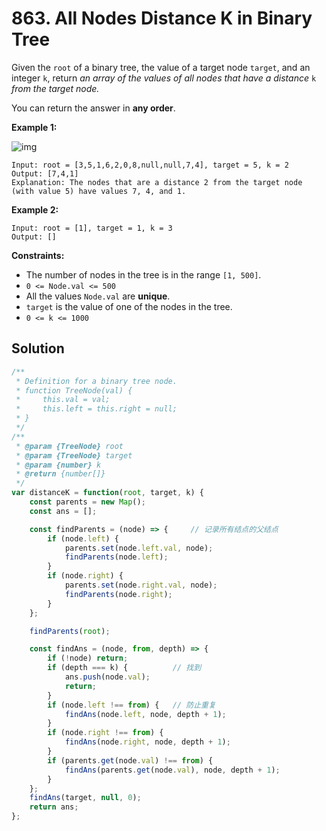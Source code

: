 # 863. All Nodes Distance K in Binary Tree

Given the `root` of a binary tree, the value of a target node `target`, and an integer `k`, return *an array of the values of all nodes that have a distance* `k` *from the target node.*

You can return the answer in **any order**.

**Example 1:**

![img](https://s3-lc-upload.s3.amazonaws.com/uploads/2018/06/28/sketch0.png)

```
Input: root = [3,5,1,6,2,0,8,null,null,7,4], target = 5, k = 2
Output: [7,4,1]
Explanation: The nodes that are a distance 2 from the target node (with value 5) have values 7, 4, and 1.
```

**Example 2:**

```
Input: root = [1], target = 1, k = 3
Output: []
```

 

**Constraints:**

- The number of nodes in the tree is in the range `[1, 500]`.
- `0 <= Node.val <= 500`
- All the values `Node.val` are **unique**.
- `target` is the value of one of the nodes in the tree.
- `0 <= k <= 1000`

## Solution

```js
/**
 * Definition for a binary tree node.
 * function TreeNode(val) {
 *     this.val = val;
 *     this.left = this.right = null;
 * }
 */
/**
 * @param {TreeNode} root
 * @param {TreeNode} target
 * @param {number} k
 * @return {number[]}
 */
var distanceK = function(root, target, k) {
    const parents = new Map();
    const ans = [];

    const findParents = (node) => {		// 记录所有结点的父结点
        if (node.left) {
            parents.set(node.left.val, node);
            findParents(node.left);
        }
        if (node.right) {
            parents.set(node.right.val, node);
            findParents(node.right);
        }
    };

    findParents(root);

    const findAns = (node, from, depth) => {
        if (!node) return;
        if (depth === k) {			// 找到
            ans.push(node.val);
            return;
        }
        if (node.left !== from) {   // 防止重复
            findAns(node.left, node, depth + 1);
        }
        if (node.right !== from) {
            findAns(node.right, node, depth + 1);
        }
        if (parents.get(node.val) !== from) {
            findAns(parents.get(node.val), node, depth + 1);
        }
    };
    findAns(target, null, 0);
    return ans;
};
```

